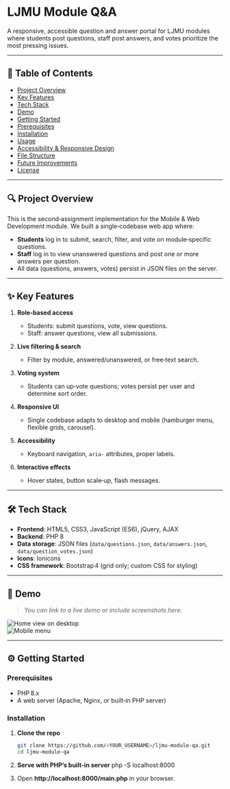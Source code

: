 # LJMU Module Q&A

A responsive, accessible question and answer portal for LJMU modules where students post questions, staff post answers, and votes prioritize the most pressing issues.

---

## 📄 Table of Contents

- [Project Overview](#project-overview)  
- [Key Features](#key-features)  
- [Tech Stack](#tech-stack)  
- [Demo](#demo)  
- [Getting Started](#getting-started)  
- [Prerequisites](#prerequisites)  
- [Installation](#installation)  
- [Usage](#usage)  
- [Accessibility & Responsive Design](#accessibility--responsive-design)  
- [File Structure](#file-structure)  
- [Future Improvements](#future-improvements)  
- [License](#license)  

---

## 🔍 Project Overview

This is the second‑assignment implementation for the Mobile & Web Development module. We built a single‑codebase web app where:

- **Students** log in to submit, search, filter, and vote on module‑specific questions.  
- **Staff** log in to view unanswered questions and post one or more answers per question.  
- All data (questions, answers, votes) persist in JSON files on the server.  

---

## ✨ Key Features

1. **Role‑based access**  
   - Students: submit questions, vote, view questions.  
   - Staff: answer questions, view all submissions.  

2. **Live filtering & search**  
   - Filter by module, answered/unanswered, or free‑text search.  

3. **Voting system**  
   - Students can up‑vote questions; votes persist per user and determine sort order.  

4. **Responsive UI**  
   - Single codebase adapts to desktop and mobile (hamburger menu, flexible grids, carousel).  

5. **Accessibility**  
   - Keyboard navigation, `aria‑` attributes, proper labels.  

6. **Interactive effects**  
   - Hover states, button scale‑up, flash messages.  

---

## 🛠 Tech Stack

- **Frontend**: HTML5, CSS3, JavaScript (ES6), jQuery, AJAX  
- **Backend**: PHP 8  
- **Data storage**: JSON files (`data/questions.json`, `data/answers.json`, `data/question_votes.json`)  
- **Icons**: Ionicons  
- **CSS framework**: Bootstrap 4 (grid only; custom CSS for styling)  

---

## 🚀 Demo

> _You can link to a live demo or include screenshots here._

![Home view on desktop](docs/screenshots/home-desktop.png)  
![Mobile menu](docs/screenshots/home-mobile.png)  

---

## ⚙️ Getting Started

### Prerequisites

- PHP 8.x  
- A web server (Apache, Nginx, or built‑in PHP server)  

### Installation

1. **Clone the repo**  
   ```bash
   git clone https://github.com/<YOUR_USERNAME>/ljmu-module-qa.git
   cd ljmu-module-qa
2. **Serve with PHP’s built‑in server**
    php -S localhost:8000
   
3. Open **http://localhost:8000/main.php** in your browser.
   
